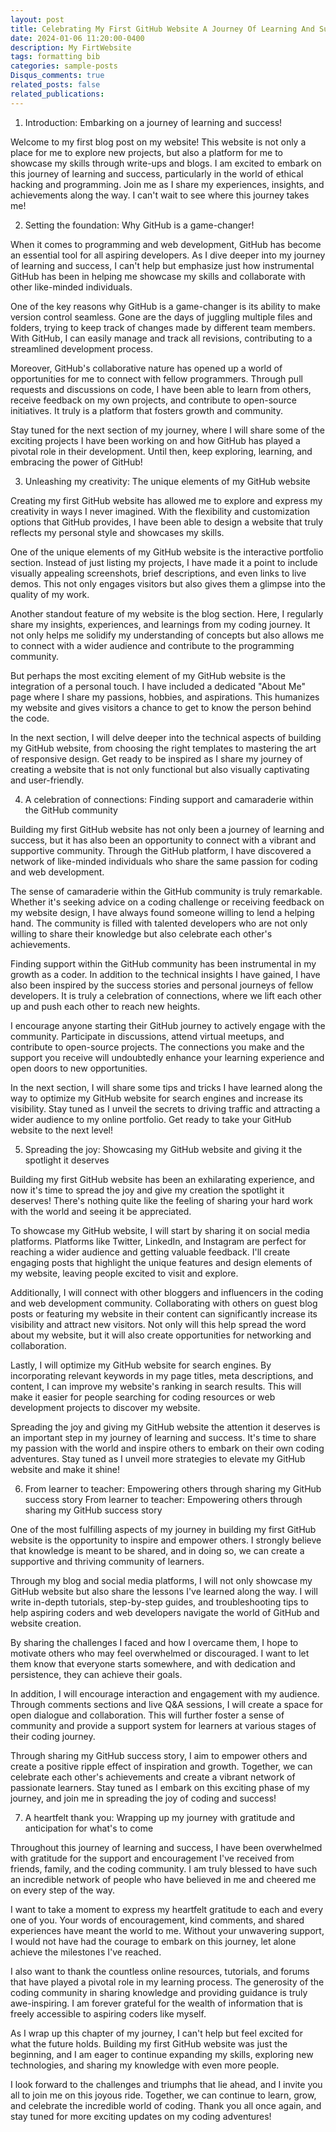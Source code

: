 ```yaml
---
layout: post
title: Celebrating My First GitHub Website A Journey Of Learning And Success.
date: 2024-01-06 11:20:00-0400
description: My FirtWebsite
tags: formatting bib
categories: sample-posts
Disqus_comments: true
related_posts: false
related_publications:
---
```



1. Introduction: Embarking on a journey of learning and success!
   
Welcome to my first blog post on my website! This website is not only a place for me to explore new projects, but also a platform for me to showcase my skills through write-ups and blogs. I am excited to embark on this journey of learning and success, particularly in the world of ethical hacking and programming. Join me as I share my experiences, insights, and achievements along the way. I can't wait to see where this journey takes me!

2. Setting the foundation: Why GitHub is a game-changer!

When it comes to programming and web development, GitHub has become an essential tool for all aspiring developers. As I dive deeper into my journey of learning and success, I can't help but emphasize just how instrumental GitHub has been in helping me showcase my skills and collaborate with other like-minded individuals.

One of the key reasons why GitHub is a game-changer is its ability to make version control seamless. Gone are the days of juggling multiple files and folders, trying to keep track of changes made by different team members. With GitHub, I can easily manage and track all revisions, contributing to a streamlined development process.

Moreover, GitHub's collaborative nature has opened up a world of opportunities for me to connect with fellow programmers. Through pull requests and discussions on code, I have been able to learn from others, receive feedback on my own projects, and contribute to open-source initiatives. It truly is a platform that fosters growth and community.

Stay tuned for the next section of my journey, where I will share some of the exciting projects I have been working on and how GitHub has played a pivotal role in their development. Until then, keep exploring, learning, and embracing the power of GitHub!

3. Unleashing my creativity: The unique elements of my GitHub website

Creating my first GitHub website has allowed me to explore and express my creativity in ways I never imagined. With the flexibility and customization options that GitHub provides, I have been able to design a website that truly reflects my personal style and showcases my skills.

One of the unique elements of my GitHub website is the interactive portfolio section. Instead of just listing my projects, I have made it a point to include visually appealing screenshots, brief descriptions, and even links to live demos. This not only engages visitors but also gives them a glimpse into the quality of my work.

Another standout feature of my website is the blog section. Here, I regularly share my insights, experiences, and learnings from my coding journey. It not only helps me solidify my understanding of concepts but also allows me to connect with a wider audience and contribute to the programming community.

But perhaps the most exciting element of my GitHub website is the integration of a personal touch. I have included a dedicated "About Me" page where I share my passions, hobbies, and aspirations. This humanizes my website and gives visitors a chance to get to know the person behind the code.

In the next section, I will delve deeper into the technical aspects of building my GitHub website, from choosing the right templates to mastering the art of responsive design. Get ready to be inspired as I share my journey of creating a website that is not only functional but also visually captivating and user-friendly.

4. A celebration of connections: Finding support and camaraderie within the GitHub community
   
Building my first GitHub website has not only been a journey of learning and success, but it has also been an opportunity to connect with a vibrant and supportive community. Through the GitHub platform, I have discovered a network of like-minded individuals who share the same passion for coding and web development.

The sense of camaraderie within the GitHub community is truly remarkable. Whether it's seeking advice on a coding challenge or receiving feedback on my website design, I have always found someone willing to lend a helping hand. The community is filled with talented developers who are not only willing to share their knowledge but also celebrate each other's achievements.

Finding support within the GitHub community has been instrumental in my growth as a coder. In addition to the technical insights I have gained, I have also been inspired by the success stories and personal journeys of fellow developers. It is truly a celebration of connections, where we lift each other up and push each other to reach new heights.

I encourage anyone starting their GitHub journey to actively engage with the community. Participate in discussions, attend virtual meetups, and contribute to open-source projects. The connections you make and the support you receive will undoubtedly enhance your learning experience and open doors to new opportunities.

In the next section, I will share some tips and tricks I have learned along the way to optimize my GitHub website for search engines and increase its visibility. Stay tuned as I unveil the secrets to driving traffic and attracting a wider audience to my online portfolio. Get ready to take your GitHub website to the next level!

5. Spreading the joy: Showcasing my GitHub website and giving it the spotlight it deserves

Building my first GitHub website has been an exhilarating experience, and now it's time to spread the joy and give my creation the spotlight it deserves! There's nothing quite like the feeling of sharing your hard work with the world and seeing it be appreciated.

To showcase my GitHub website, I will start by sharing it on social media platforms. Platforms like Twitter, LinkedIn, and Instagram are perfect for reaching a wider audience and getting valuable feedback. I'll create engaging posts that highlight the unique features and design elements of my website, leaving people excited to visit and explore.

Additionally, I will connect with other bloggers and influencers in the coding and web development community. Collaborating with others on guest blog posts or featuring my website in their content can significantly increase its visibility and attract new visitors. Not only will this help spread the word about my website, but it will also create opportunities for networking and collaboration.

Lastly, I will optimize my GitHub website for search engines. By incorporating relevant keywords in my page titles, meta descriptions, and content, I can improve my website's ranking in search results. This will make it easier for people searching for coding resources or web development projects to discover my website.

Spreading the joy and giving my GitHub website the attention it deserves is an important step in my journey of learning and success. It's time to share my passion with the world and inspire others to embark on their own coding adventures. Stay tuned as I unveil more strategies to elevate my GitHub website and make it shine!

6. From learner to teacher: Empowering others through sharing my GitHub success story
From learner to teacher: Empowering others through sharing my GitHub success story

One of the most fulfilling aspects of my journey in building my first GitHub website is the opportunity to inspire and empower others. I strongly believe that knowledge is meant to be shared, and in doing so, we can create a supportive and thriving community of learners.

Through my blog and social media platforms, I will not only showcase my GitHub website but also share the lessons I've learned along the way. I will write in-depth tutorials, step-by-step guides, and troubleshooting tips to help aspiring coders and web developers navigate the world of GitHub and website creation.

By sharing the challenges I faced and how I overcame them, I hope to motivate others who may feel overwhelmed or discouraged. I want to let them know that everyone starts somewhere, and with dedication and persistence, they can achieve their goals.

In addition, I will encourage interaction and engagement with my audience. Through comments sections and live Q&A sessions, I will create a space for open dialogue and collaboration. This will further foster a sense of community and provide a support system for learners at various stages of their coding journey.

Through sharing my GitHub success story, I aim to empower others and create a positive ripple effect of inspiration and growth. Together, we can celebrate each other's achievements and create a vibrant network of passionate learners. Stay tuned as I embark on this exciting phase of my journey, and join me in spreading the joy of coding and success!

7. A heartfelt thank you: Wrapping up my journey with gratitude and anticipation for what's to come
   
Throughout this journey of learning and success, I have been overwhelmed with gratitude for the support and encouragement I've received from friends, family, and the coding community. I am truly blessed to have such an incredible network of people who have believed in me and cheered me on every step of the way.

I want to take a moment to express my heartfelt gratitude to each and every one of you. Your words of encouragement, kind comments, and shared experiences have meant the world to me. Without your unwavering support, I would not have had the courage to embark on this journey, let alone achieve the milestones I've reached.

I also want to thank the countless online resources, tutorials, and forums that have played a pivotal role in my learning process. The generosity of the coding community in sharing knowledge and providing guidance is truly awe-inspiring. I am forever grateful for the wealth of information that is freely accessible to aspiring coders like myself.

As I wrap up this chapter of my journey, I can't help but feel excited for what the future holds. Building my first GitHub website was just the beginning, and I am eager to continue expanding my skills, exploring new technologies, and sharing my knowledge with even more people.

I look forward to the challenges and triumphs that lie ahead, and I invite you all to join me on this joyous ride. Together, we can continue to learn, grow, and celebrate the incredible world of coding. Thank you all once again, and stay tuned for more exciting updates on my coding adventures!
